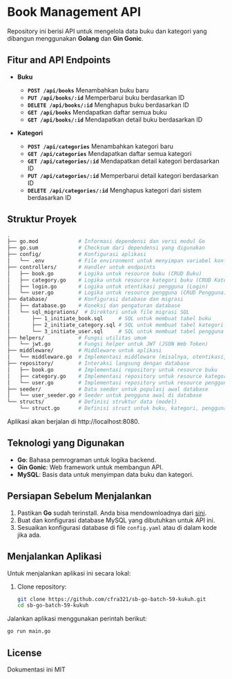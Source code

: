 # Book Management API

Repository ini berisi API untuk mengelola data buku dan kategori yang dibangun menggunakan **Golang** dan **Gin Gonic**.

## Fitur and API Endpoints

- **Buku**
  - **`POST /api/books`**            Menambahkan buku baru
  - **`PUT /api/books/:id`**         Memperbarui buku berdasarkan ID
  - **`DELETE /api/books/:id`**      Menghapus buku berdasarkan ID
  - **`GET /api/books`**             Mendapatkan daftar semua buku
  - **`GET /api/books/:id`**         Mendapatkan detail buku berdasarkan ID

- **Kategori**
  - **`POST /api/categories`**       Menambahkan kategori baru
  - **`GET /api/categories`**        Mendapatkan daftar semua kategori
  - **`GET /api/categories/:id`**    Mendapatkan detail kategori berdasarkan ID
  - **`PUT /api/categories/:id`**    Memperbarui detail kategori berdasarkan ID
  - **`DELETE /api/categories/:id`** Menghapus kategori dari sistem berdasarkan ID

## Struktur Proyek

```bash
.
├── go.mod             # Informasi dependensi dan versi modul Go
├── go.sum             # Checksum dari dependensi yang digunakan
├── config/            # Konfigurasi aplikasi
│   └── .env           # File environment untuk menyimpan variabel konfigurasi
├── controllers/       # Handler untuk endpoints
│   ├── book.go        # Logika untuk resource buku (CRUD Buku)
│   ├── category.go    # Logika untuk resource kategori buku (CRUD Kategori)
│   ├── login.go       # Logika untuk otentikasi pengguna (Login)
│   └── user.go        # Logika untuk resource pengguna (CRUD Pengguna)
├── database/          # Konfigurasi database dan migrasi
│   ├── database.go    # Koneksi dan pengaturan database
│   └── sql_migrations/  # Direktori untuk file migrasi SQL
│       ├── 1_initiate_book.sql     # SQL untuk membuat tabel buku
│       ├── 2_initiate_category.sql # SQL untuk membuat tabel kategori
│       └── 3_initiate_user.sql     # SQL untuk membuat tabel pengguna
├── helpers/           # Fungsi utilitas umum
│   └── jwt.go         # Fungsi helper untuk JWT (JSON Web Token)
├── middleware/        # Middleware untuk aplikasi
│   └── middleware.go  # Implementasi middleware (misalnya, otentikasi, logging)
├── repository/        # Interaksi langsung dengan database
│   ├── book.go        # Implementasi repository untuk resource buku
│   ├── category.go    # Implementasi repository untuk resource kategori
│   └── user.go        # Implementasi repository untuk resource pengguna
├── seeder/            # Data seeder untuk populasi awal database
│   └── user_seeder.go # Seeder untuk pengguna awal di database
└── structs/           # Definisi struktur data (model)
    └── struct.go      # Definisi struct untuk buku, kategori, pengguna, dll.

```

Aplikasi akan berjalan di http://localhost:8080.


  
## Teknologi yang Digunakan

- **Go**: Bahasa pemrograman untuk logika backend.
- **Gin Gonic**: Web framework untuk membangun API.
- **MySQL**: Basis data untuk menyimpan data buku dan kategori.

## Persiapan Sebelum Menjalankan

1. Pastikan **Go** sudah terinstall. Anda bisa mendownloadnya dari [sini](https://golang.org/dl/).
2. Buat dan konfigurasi database MySQL yang dibutuhkan untuk API ini.
3. Sesuaikan konfigurasi database di file `config.yaml` atau di dalam kode jika ada.

## Menjalankan Aplikasi

Untuk menjalankan aplikasi ini secara lokal:

1. Clone repository:
   ```bash
   git clone https://github.com/cfra321/sb-go-batch-59-kukuh.git
   cd sb-go-batch-59-kukuh

Jalankan aplikasi menggunakan perintah berikut:

```bash
go run main.go
```

## License

Dokumentasi ini MIT


